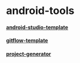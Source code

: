 # android-tools

#### [android-studio-template](android-studio-template/README.md)

#### [gitflow-template](gitflow-template/README.md)

#### [project-generator](project-generator/README.md)
